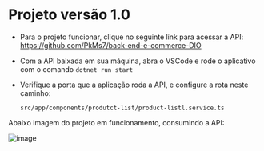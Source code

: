 # Projeto versão 1.0

- Para o projeto funcionar, clique no seguinte link para acessar a API: https://github.com/PkMs7/back-end-e-commerce-DIO

- Com a API baixada em sua máquina, abra o VSCode e rode o aplicativo com o comando `dotnet run start`

- Verifique a porta que a aplicação roda a API, e configure a rota neste caminho:

    `src/app/components/produtct-list/product-listl.service.ts`


Abaixo imagem do projeto em funcionamento, consumindo a API:

![image](./src/assets/images/App%20FrontEnd%20Bookstore.JPG)

<!-- # Bookstore

This project was generated with [Angular CLI](https://github.com/angular/angular-cli) version 12.2.2.

## Development server

Run `ng serve` for a dev server. Navigate to `http://localhost:4200/`. The app will automatically reload if you change any of the source files.

## Code scaffolding

Run `ng generate component component-name` to generate a new component. You can also use `ng generate directive|pipe|service|class|guard|interface|enum|module`.

## Build

Run `ng build` to build the project. The build artifacts will be stored in the `dist/` directory.

## Running unit tests

Run `ng test` to execute the unit tests via [Karma](https://karma-runner.github.io).

## Running end-to-end tests

Run `ng e2e` to execute the end-to-end tests via a platform of your choice. To use this command, you need to first add a package that implements end-to-end testing capabilities.

## Further help

To get more help on the Angular CLI use `ng help` or go check out the [Angular CLI Overview and Command Reference](https://angular.io/cli) page. -->

